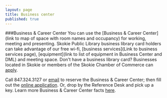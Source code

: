 ```yaml
---
layout: page
title: Business center
published: true
---
```


###Business & Career Center
You can use the [Business & Career Center](link to map of space with room names and occupancy) for working, meeting and presenting. Skokie Public Library business library card holders can take advantage of our free wi-fi, [business services](Link to business services page), [equipment](link to list of equipment in Business Center and DML) and meeting space. Don't have a business library card? Businesses located in Skokie or members of the Skokie Chamber of Commerce can [apply](http://www.skokielibrary.info/s_about/How/business-card-application.pdf). 

Call 847.324.3127 or [email](jpapke@skokielibrary.info) to reserve the Business & Career Center; then fill out the [online application](http://www.skokielibrary.info/s_about/ab_facilities/business_center/BC_application.pdf). Or, drop by the Reference Desk and pick up a key. Learn more Business & Career Center facts [here](http://www.skokielibrary.info/s_about/ab_facilities/business_center/procedures.asp).